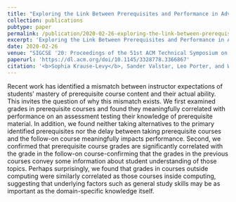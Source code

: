 ```yaml
---
title: "Exploring the Link Between Prerequisites and Performance in Advanced Data Structures"
collection: publications
pubtype: paper
permalink: /publication/2020-02-26-exploring-the-link-between-prerequisites-and-performance-in-advanced-data-structures
excerpt: 'Exploring the Link Between Prerequisites and Performance in Advanced Data Structures'
date: 2020-02-26
venue: "SIGCSE '20: Proceedings of the 51st ACM Technical Symposium on Computer Science Education"
paperurl: 'https://dl.acm.org/doi/10.1145/3328778.3366867'
citation: '<b>Sophia Krause-Levy</b>, Sander Valstar, Leo Porter, and William G. Griswold. 2020. Exploring the Link Between Prerequisites and Performance in Advanced Data Structures. <i>In Proceedings of the 51st ACM Technical Symposium on Computer Science Education (SIGCSE)</i>. 386–392. <a href="https://dl.acm.org/doi/10.1145/3328778.3366867" target="_blank">doi/10.1145/3328778.3366867</a>'
---
```

Recent work has identified a mismatch between instructor expectations of students' mastery of prerequisite course content and their actual ability. This invites the question of why this mismatch exists. We first examined grades in prerequisite courses and found they meaningfully correlated with performance on an assessment testing their knowledge of prerequisite material. In addition, we found neither taking alternatives to the primary identified prerequisites nor the delay between taking prerequisite courses and the follow-on course meaningfully impacts performance. Second, we confirmed that prerequisite course grades are significantly correlated with the grade in the follow-on course-confirming that the grades in the previous courses convey some information about student understanding of those topics. Perhaps surprisingly, we found that grades in courses outside computing were similarly correlated as those courses inside computing, suggesting that underlying factors such as general study skills may be as important as the domain-specific knowledge itself.